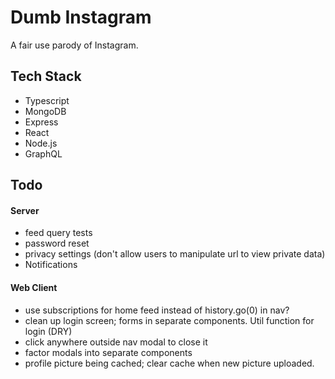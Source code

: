 # Dumb Instagram

A fair use parody of Instagram.

## Tech Stack

- Typescript
- MongoDB
- Express
- React
- Node.js
- GraphQL

## Todo

#### Server

- feed query tests
- password reset
- privacy settings (don't allow users to manipulate url to view private data)
- Notifications

#### Web Client

- use subscriptions for home feed instead of history.go(0) in nav?
- clean up login screen; forms in separate components. Util function for login (DRY)
- click anywhere outside nav modal to close it
- factor modals into separate components
- profile picture being cached; clear cache when new picture uploaded.

